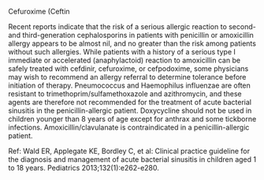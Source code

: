 Cefuroxime (Ceftin

Recent reports indicate that the risk of a serious allergic reaction to second-and third-generation cephalosporins in patients with penicillin or amoxicillin allergy appears to be almost nil, and no greater than the risk among patients without such allergies. While patients with a history of a serious type I immediate or accelerated (anaphylactoid) reaction to amoxicillin can be safely treated with cefdinir, cefuroxime, or cefpodoxime, some physicians may wish to recommend an allergy referral to determine tolerance before initiation of therapy. Pneumococcus and Haemophilus influenzae are often resistant to trimethoprim/sulfamethoxazole and azithromycin, and these agents are therefore not recommended for the treatment of acute bacterial sinusitis in the penicillin-allergic patient. Doxycycline should not be used in children younger than 8 years of age except for anthrax and some tickborne infections. Amoxicillin/clavulanate is contraindicated in a penicillin-allergic patient.

Ref: Wald ER, Applegate KE, Bordley C, et al: Clinical practice guideline for the diagnosis and management of acute bacterial sinusitis in children aged 1 to 18 years. Pediatrics 2013;132(1):e262-e280.